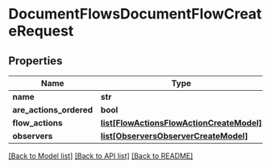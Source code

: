# DocumentFlowsDocumentFlowCreateRequest

## Properties
Name | Type | Description | Notes
------------ | ------------- | ------------- | -------------
**name** | **str** |  | 
**are_actions_ordered** | **bool** |  | [optional] 
**flow_actions** | [**list[FlowActionsFlowActionCreateModel]**](FlowActionsFlowActionCreateModel.md) |  | 
**observers** | [**list[ObserversObserverCreateModel]**](ObserversObserverCreateModel.md) |  | [optional] 

[[Back to Model list]](../README.md#documentation-for-models) [[Back to API list]](../README.md#documentation-for-api-endpoints) [[Back to README]](../README.md)

